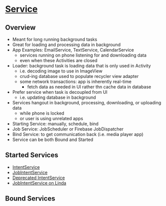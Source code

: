 # [Service](https://developer.android.com/guide/components/services)

## Overview

- Meant for long running background tasks
- Great for loading and processing data in background
- App Examples: EmailService, TextService, CalendarService
    - services running on phone listening for and downloading data
    - even when these Activities are closed
- Loader: background task is loading data that is only used in Activity
    - i.e. decoding image to use in ImageView
    - crud-ing database used to populate recycler view adapter
    - some network transactions: app is inherently real-time
        - fetch data as needed in UI rather thn cache data in database
- Prefer service when task is decoupled from UI
    - i.e. updating database in background
- Services hangout in background, processing, downloading, or uploading data
    - while phone is locked
    - or user is using unrelated apps
- Starting Service: manually, schedule, bind
- Job Service: JobScheduler or Firebase JobDispatcher
- Bind Service: to get communication back (i.e. media player app)
- Service can be both Bound and Started

## Started Services

- [IntentService](https://developer.android.com/reference/android/app/IntentService)
- [JobIntentService](https://developer.android.com/reference/androidx/core/app/JobIntentService)
- [Deprecated IntentService](https://stackoverflow.com/questions/62138507/intentservice-is-deprecated-how-do-i-replace-it-with-jobintentservice)
- [JobIntentService on Linda](https://www.lynda.com/Android-tutorials/Upgrade-IntentService-JobIntentService/2833069/2319385-4.html)

## Bound Services

